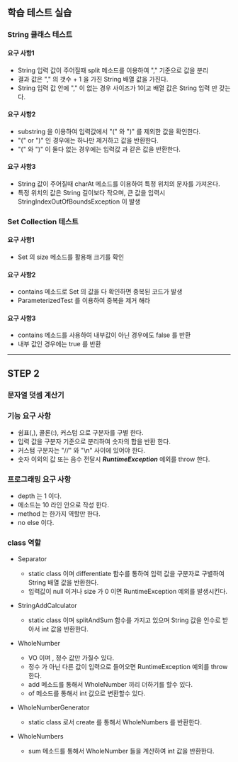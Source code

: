 ## 학습 테스트 실습

### String 클래스 테스트 
#### 요구 사항1
- String 입력 값이 주어질때 split 메소드를 이용하여 "," 기준으로 값을 분리
- 결과 값은  "," 의 갯수 + 1 을 가진 String 배열 값을 가진다.
- String 입력 값 안에 "," 이 없는 경우 사이즈가 1이고 배열 값은 String 입력 만 갖는다.

#### 요구 사항2
- substring 을 이용하여 입력값에서 "(" 와 ")" 를 제외한 값을 확인한다.
- "(" or ")" 인 경우에는 하나만 제거하고 값을 반환한다.
- "(" 와 ")" 이 둘다 없는 경우에는 입력값 과 같은 값을 반환한다.

#### 요구 사항3
- String 값이 주어질때 charAt 메소드를 이용하여 특정 위치의 문자를 가져온다.
- 특정 위치의 값은 String 길이보다 작으며, 큰 값을 입력시 StringIndexOutOfBoundsException 이 발생


### Set Collection 테스트
#### 요구 사항1
- Set 의 size 메소드를 활용해 크기를 확인 

#### 요구 사항2
- contains 메소드로 Set 의 값을 다 확인하면 중복된 코드가 발생
- ParameterizedTest 를 이용하여 중복을 제거 해라

#### 요구 사항3
- contains 메소드를 사용하여 내부값이 아닌 경우에도 false 를 반환
- 내부 값인 경우에는 true 를 반환

---------

## STEP 2
### 문자열 덧셈 계산기
### 기능 요구 사항 
- 쉼표(,), 콜론(:), 커스텀 으로 구분자를 구별 한다.
- 입력 값을 구분자 기준으로 분리하여 숫자의 합을 반환 한다.
- 커스텀 구분자는 "//" 와 "\n" 사이에 있어야 한다.
- 숫자 이외의 값 또는 음수 전달시 ***RuntimeException*** 예외를 throw 한다.

### 프로그래밍 요구 사항
- depth 는 1 이다.
- 메소드는 10 라인 안으로 작성 한다.
- method 는 한가지 역할만 한다.
- no else 이다.

### class 역할
- Separator
  - static class 이며 differentiate 함수를 통하여 입력 값을 구분자로 구별하여 String 배열 값을 반환한다.
  - 입력값이 null 이거나 size 가 0 이면 RuntimeException 예외를 발생시킨다.

- StringAddCalculator
    - static class 이며 splitAndSum 함수를 가지고 있으며 String 값을 인수로 받아서 int 값을 반환한다.

- WholeNumber
  - VO 이며 , 정수 값만 가질수 있다.
  - 정수 가 아닌 다른 값이 입력으로 들어오면 RuntimeException 예외를 throw 한다.
  - add 메소드를 통해서 WholeNumber 끼리 더하기를 할수 있다.
  - of 메소드를 통해서 int 값으로 변환할수 있다.
  
- WholeNumberGenerator 
  - static class 로서 create 를 통해서 WholeNumbers 를 반환한다.

- WholeNumbers 
  - sum 메소드를 통해서 WholeNumber 들을 계산하여 int 값을 반환한다.

